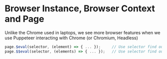 # Browser Instance, Browser Context and Page




Unlike the Chrome used in laptops, we see more browser features when we use Puppeteer interacting with Chrome (or Chromium, Headless)

```js
page.$eval(selector, (element) => { ... });     // Use selector find out the first matching element
page.$$eval(selector, (elements) => { ... });   // Use selector find out an array of elements
```

